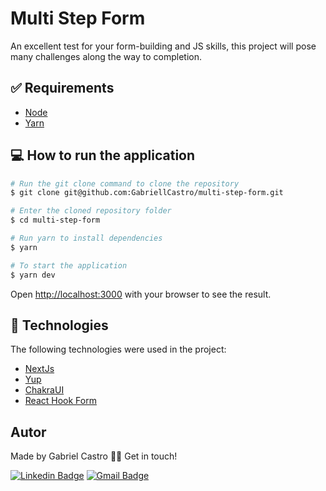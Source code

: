 # Multi Step Form
An excellent test for your form-building and JS skills, this project will pose many challenges along the way to completion.

## :white_check_mark: Requirements ##

- [Node](https://nodejs.org/en/)
- [Yarn](https://yarnpkg.com/lang/en/)

## 💻 How to run the application

```bash
# Run the git clone command to clone the repository
$ git clone git@github.com:GabriellCastro/multi-step-form.git

# Enter the cloned repository folder
$ cd multi-step-form

# Run yarn to install dependencies
$ yarn

# To start the application
$ yarn dev

```

Open [http://localhost:3000](http://localhost:3000) with your browser to see the result.

## :rocket: Technologies ##

The following technologies were used in the project:

- [NextJs](https://nextjs.org/)
- [Yup](multi-step-form)
- [ChakraUI](https://chakra-ui.com)
- [React Hook Form](https://react-hook-form.com)
  

## Autor

Made by Gabriel Castro 👋🏽 Get in touch!

[![Linkedin Badge](https://img.shields.io/badge/-Gabriel-blue?style=flat-square&logo=Linkedin&logoColor=white&link=https://www.linkedin.com/in/eugabrielcastro/)](https://www.linkedin.com/in/eugabrielcastro/)
[![Gmail Badge](https://img.shields.io/badge/-contatodevgabriel@gmail.com-red?style=flat-square&link=mailto:contatodevgabriel@gmail.com)](mailto:contatodevgabriel@gmail.com)
